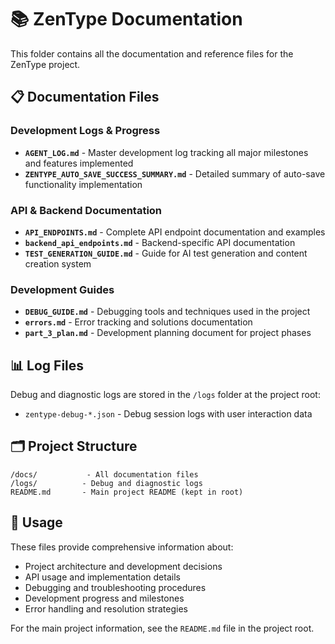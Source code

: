# 📚 ZenType Documentation

This folder contains all the documentation and reference files for the ZenType project.

## 📋 Documentation Files

### **Development Logs & Progress**
- **`AGENT_LOG.md`** - Master development log tracking all major milestones and features implemented
- **`ZENTYPE_AUTO_SAVE_SUCCESS_SUMMARY.md`** - Detailed summary of auto-save functionality implementation

### **API & Backend Documentation**
- **`API_ENDPOINTS.md`** - Complete API endpoint documentation and examples
- **`backend_api_endpoints.md`** - Backend-specific API documentation
- **`TEST_GENERATION_GUIDE.md`** - Guide for AI test generation and content creation system

### **Development Guides**
- **`DEBUG_GUIDE.md`** - Debugging tools and techniques used in the project
- **`errors.md`** - Error tracking and solutions documentation
- **`part_3_plan.md`** - Development planning document for project phases

## 📊 Log Files

Debug and diagnostic logs are stored in the `/logs` folder at the project root:
- `zentype-debug-*.json` - Debug session logs with user interaction data

## 🗂️ Project Structure

```
/docs/           - All documentation files
/logs/          - Debug and diagnostic logs
README.md       - Main project README (kept in root)
```

## 📖 Usage

These files provide comprehensive information about:
- Project architecture and development decisions
- API usage and implementation details  
- Debugging and troubleshooting procedures
- Development progress and milestones
- Error handling and resolution strategies

For the main project information, see the `README.md` file in the project root.
